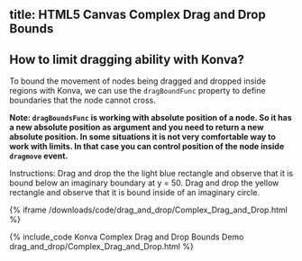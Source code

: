 ## title: HTML5 Canvas Complex Drag and Drop Bounds

## How to limit dragging ability with Konva?

To bound the movement of nodes being dragged and dropped inside regions with
Konva, we can use the `dragBoundFunc` property to define boundaries that
the node cannot cross.

**Note: `dragBoundsFunc` is working with absolute position of a node. So it has a new absolute position as argument and you need to return a new absolute position. In some situations it is not very comfortable way to work with limits. In that case you can control position of the node inside `dragmove` event.**

Instructions: Drag and drop the the light blue rectangle and observe that it
is bound below an imaginary boundary at y = 50. Drag and drop the yellow
rectangle and observe that it is bound inside of an imaginary circle.

{% iframe /downloads/code/drag_and_drop/Complex_Drag_and_Drop.html %}

{% include_code Konva Complex Drag and Drop Bounds Demo drag_and_drop/Complex_Drag_and_Drop.html %}
